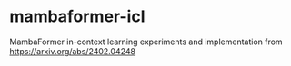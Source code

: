# mambaformer-icl
MambaFormer in-context learning experiments and implementation from https://arxiv.org/abs/2402.04248
